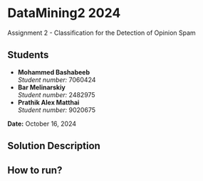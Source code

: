 # DataMining2 2024
 Assignment 2 - Classification for the Detection of Opinion Spam


## Students
- **Mohammed Bashabeeb**  
  *Student number:* 7060424  
- **Bar Melinarskiy**  
  *Student number:* 2482975  
- **Prathik Alex Matthai**  
  *Student number:* 9020675

**Date:** October 16, 2024

## Solution Description


## How to run?

